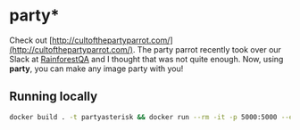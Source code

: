 # party*

Check out [http://cultofthepartyparrot.com/](http://cultofthepartyparrot.com/). The party parrot recently took over our Slack at [RainforestQA](https://www.rainforestqa.com/) and I thought that was not quite enough. Now, using **party**, you can make any image party with you!

## Running locally

```bash
docker build . -t partyasterisk && docker run --rm -it -p 5000:5000 --env DEBUG=1 partyasterisk gunicorn -b 0.0.0.0:5000 partyasterisk:app
```
